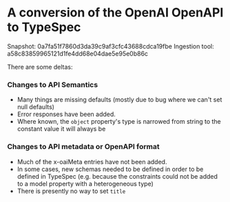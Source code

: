 # A conversion of the OpenAI OpenAPI to TypeSpec

Snapshot: 0a7fa51f7860d3da39c9af3cfc43688cdca19fbe
Ingestion tool: a58c83859965121d1fe4dd68e04dae5e95e0b86c

There are some deltas:

### Changes to API Semantics

- Many things are missing defaults (mostly due to bug where we can't set null defaults)
- Error responses have been added.
- Where known, the `object` property's type is narrowed from string to the constant value it will always be

### Changes to API metadata or OpenAPI format

- Much of the x-oaiMeta entries have not been added.
- In some cases, new schemas needed to be defined in order to be defined in TypeSpec (e.g. because the constraints could not be added to a model property with a heterogeneous type)
- There is presently no way to set `title`
